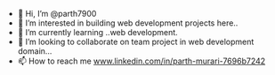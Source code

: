 - 👋 Hi, I’m @parth7900
- 👀 I’m interested in building web development projects here..
- 🌱 I’m currently learning ..web development.
- 💞️ I’m looking to collaborate on team project in web development domain...
- 📫 How to reach me www.linkedin.com/in/parth-murari-7696b7242


<!---
parth7900/parth7900 is a ✨ special ✨ repository because its `README.md` (this file) appears on your GitHub profile.
You can click the Preview link to take a look at your changes.
--->
